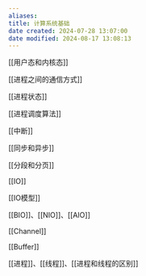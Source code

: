 ```yaml
---
aliases: 
title: 计算系统基础
date created: 2024-07-28 13:07:00
date modified: 2024-08-17 13:08:13
---
```

[[用户态和内核态]]

[[进程之间的通信方式]]

[[进程状态]]

[[进程调度算法]]

[[中断]]

[[同步和异步]]

[[分段和分页]]

[[IO]]

[[IO模型]]

[[BIO]]、[[NIO]]、[[AIO]]

[[Channel]]

[[Buffer]]

[[进程]]、[[线程]]、[[进程和线程的区别]]